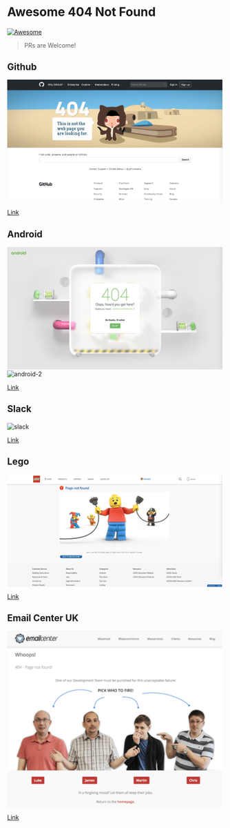 # Awesome 404 Not Found

<a href="https://awesome.re">
  <img src="https://awesome.re/badge.svg" alt="Awesome" align="center">
</a>


> PRs are Welcome!

## Github

<img src="images/404-github.png" alt="github" align="center" width=500>

[Link](https://github.com/404)

## Android

<img src="images/404-android-1.png" alt="android-1" align="center" width=500>

<img src="images/404-android-2.png" alt="android-2" align="center" width=500>

[Link](https://www.android.com/404/)

## Slack

<img src="images/404-slack.png" alt="slack" align="center" width=500>

[Link](https://slack.com/404)

## Lego

<img src="images/404-lego.png" alt="lego" align="center" width=500>

[Link](https://www.lego.com/404)

## Email Center UK

<img src="images/404-emailcenteruk.png" alt="emailcenteruk" align="center" width=500>

[Link](https://www.emailcenteruk.com/404)
